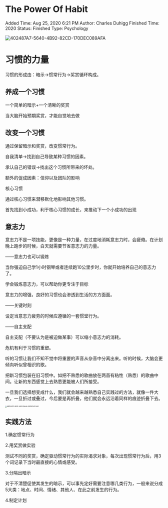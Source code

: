 # The Power Of Habit

Added Time: Aug 25, 2020 6:21 PM
Author: Charles Duhigg
Finished Time: 2020
Status: Finished
Type: Psychology

![402487A7-5640-4B92-82CD-170DEC089AFA](http://image.kesx.me/img/2021/07/28/21-50-51-ab94893e08f3acc943d8d221a47daffb-402487A7-5640-4B92-82CD-170DEC089AFA-a66691.jpeg)

# **习惯的力量**

习惯的形成由：暗示->惯常行为->奖赏循环构成。

## 养成一个习惯

一个简单的暗示+一个清晰的奖赏

当大脑开始预期奖赏，才能自觉地去做

## 改变一个习惯

通过保留暗示和奖赏，改变惯常行为。

自我清单->找到自己导致某种习惯的因素。

承认自己的错误->找出这个习惯所带来的坏处。

额外的促成因素：信仰以及团队的影响

核心习惯

通过核心习惯来潜移默化地影响其他习惯。

首先找到小成功，利于核心习惯的成长，来推动下一个小成功的出现

## **意志力**

意志力不是一项技能，更像是一种力量，在过度地消耗意志力时，会疲倦。在计划晚上跑步的时候，白天就需要节省意志力的力量。

——意志力也可以锻炼

当你强迫自己学1小时钢琴或者连续跑10公里步时，你就开始培养自己的意志力了。

学会锻炼意志力，可以帮助你更专注于目标

意志力的增强，良好的习惯也会渗透到生活的方方面面。

——关键时刻

设定当意志力疲劳的时候应遵循的一套惯堂行为。

——自主支配

自主支配（不要认为是被迫做某事）可以缩小意志力的消耗。

危机有利于习惯的重塑。

听的习惯让我们不知不觉中将重要的声音从杂音中分离出来。听的时候，大脑会更倾向听似曾相识的歌。

把新习惯包装在旧习惯中。如把不熟悉的歌曲放在两首有粘性（熟悉）的歌曲中间。让新的东西感觉上去熟悉更能被人们所接受。

一旦我们选择想变成什么，我们就会越来越熟悉自己实践过的方法，就像一件大衣，一旦折过或叠过，今后要是再折叠，他们就会永远沿着同样的痕迹折叠下去。

<img src="http://image.kesx.me/img/2021/07/28/21-51-02-2b77d20a64489c904fc93bee0025ae9d-4BEEA057-B60F-4800-BA4A-92658C4FF440-d0fb10.jpeg" alt="4BEEA057-B60F-4800-BA4A-92658C4FF440" style="zoom: 33%;" />

## **实践方法**

1.确定惯常行为

2.用奖赏做实验

测试不同的奖赏，确定驱动惯常行为的实际渴求对象，每次出现惯常行为后，用3个词记录下当时最直接的心情或感受。

3.分隔出暗示

对于不清楚促使其发生的暗示，可以事先定好需要注意哪几类行为，一般来说分成5大类：地点、时间、情绪、其他人、在此之前发生的行为。

4.制定计划
